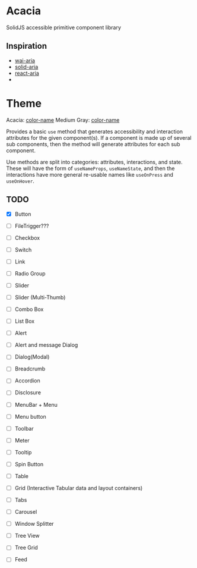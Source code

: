 # Acacia
SolidJS accessible primitive component library

## Inspiration
- [wai-aria](https://www.w3.org/WAI/ARIA/apg/patterns/)
- [solid-aria](https://github.com/solidjs-community/solid-aria)
- [react-aria](https://react-spectrum.adobe.com/react-aria/)
- 
# Theme
 Acacia: [color-name](https://www.color-name.com/acacia.color)
 Medium Gray: [color-name](https://www.color-name.com/medium-gray.color)

Provides a basic `use` method that generates accessibility and interaction attributes
for the given component(s). If a component is made up of several sub components, then
the method will generate attributes for each sub component.

Use methods are split into categories: attributes, interactions, and state.
These will have the form of `useNameProps`, `useNameState`, and then the interactions
have more general re-usable names like `useOnPress` and `useOnHover`.

## TODO

- [x] Button
- [ ] FileTrigger???

- [ ] Checkbox
- [ ] Switch
- [ ] Link
- [ ] Radio Group
- [ ] Slider
- [ ] Slider (Multi-Thumb)
- [ ] Combo Box
- [ ] List Box
- [ ] Alert
- [ ] Alert and message Dialog
- [ ] Dialog(Modal)
- [ ] Breadcrumb
- [ ] Accordion
- [ ] Disclosure
- [ ] MenuBar + Menu
- [ ] Menu button
- [ ] Toolbar
- [ ] Meter
- [ ] Tooltip
- [ ] Spin Button
- [ ] Table
- [ ] Grid (Interactive Tabular data and layout containers)
- [ ] Tabs
- [ ] Carousel
- [ ] Window Splitter
- [ ] Tree View
- [ ] Tree Grid
- [ ] Feed
